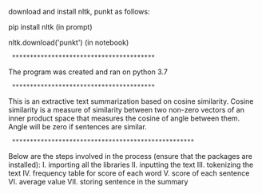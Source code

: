 download and install nltk, punkt as follows:

pip install nltk   (in prompt)

nltk.download('punkt')   (in notebook)

     ****************************************

  The program was created and ran on python 3.7

     ****************************************
     
     
     
     
This is an extractive text summarization based on cosine similarity.
Cosine similarity is a measure of similarity between two non-zero vectors of an inner product space that measures the cosine of angle between them.
Angle will be zero if sentences are similar.

     ***************************************************

Below are the steps involved in the process (ensure that the packages are installed):
I. importing all the libraries
II. inputting the text
III. tokenizing the text
IV. frequency table for score of each word
V. score of each sentence
VI. average value
VII. storing sentence in the summary
